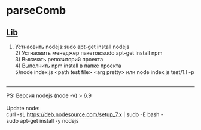 # parseComb

<a href="https://github.com/jneen/parsimmon">Lib</a>
---
1) Устнаовить nodejs:sudo apt-get install nodejs
<br>2) Устнаовить менеджер пакетов:sudo apt-get install npm
<br>3) Выкачать репозиторий проекта
<br>4) Выполнить npm install  в папке проекта
<br>5)node index.js \<path test file> \<arg pretty> или node index.js test/1.l -p
<br><br>
***
PS:
Версия nodejs (node -v) > 6.9
<br>
<br>
Update node:
<br>curl -sL https://deb.nodesource.com/setup_7.x | sudo -E bash -
<br>sudo apt-get install -y nodejs
